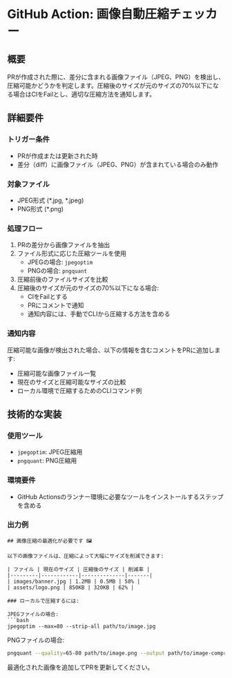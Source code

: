 # GitHub Action: 画像自動圧縮チェッカー

## 概要
PRが作成された際に、差分に含まれる画像ファイル（JPEG、PNG）を検出し、圧縮可能かどうかを判定します。圧縮後のサイズが元のサイズの70%以下になる場合はCIをFailとし、適切な圧縮方法を通知します。

## 詳細要件

### トリガー条件
- PRが作成または更新された時
- 差分（diff）に画像ファイル（JPEG、PNG）が含まれている場合のみ動作

### 対象ファイル
- JPEG形式 (*.jpg, *.jpeg)
- PNG形式 (*.png)

### 処理フロー
1. PRの差分から画像ファイルを抽出
2. ファイル形式に応じた圧縮ツールを使用
   - JPEGの場合: `jpegoptim`
   - PNGの場合: `pngquant`
3. 圧縮前後のファイルサイズを比較
4. 圧縮後のサイズが元のサイズの70%以下になる場合:
   - CIをFailとする
   - PRにコメントで通知
   - 通知内容には、手動でCLIから圧縮する方法を含める

### 通知内容
圧縮可能な画像が検出された場合、以下の情報を含むコメントをPRに追加します:
- 圧縮可能な画像ファイル一覧
- 現在のサイズと圧縮可能なサイズの比較
- ローカル環境で圧縮するためのCLIコマンド例

## 技術的な実装

### 使用ツール
- `jpegoptim`: JPEG圧縮用
- `pngquant`: PNG圧縮用

### 環境要件
- GitHub Actionsのランナー環境に必要なツールをインストールするステップを含める

### 出力例
```
## 画像圧縮の最適化が必要です 🖼️

以下の画像ファイルは、圧縮によって大幅にサイズを削減できます:

| ファイル | 現在のサイズ | 圧縮後のサイズ | 削減率 |
|---------|------------|--------------|-------|
| images/banner.jpg | 1.2MB | 0.5MB | 58% |
| assets/logo.png | 850KB | 320KB | 62% |

### ローカルで圧縮するには:

JPEGファイルの場合:
```bash
jpegoptim --max=80 --strip-all path/to/image.jpg
```

PNGファイルの場合:
```bash
pngquant --quality=65-80 path/to/image.png --output path/to/image-compressed.png
```

最適化された画像を追加してPRを更新してください。 
